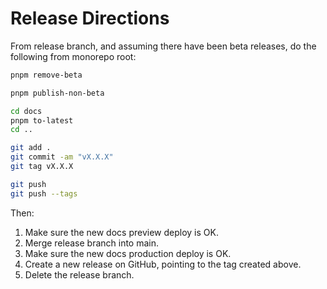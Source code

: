 # Release Directions

From release branch, and assuming there have been beta releases, do the following from monorepo root:

```sh
pnpm remove-beta

pnpm publish-non-beta

cd docs
pnpm to-latest
cd ..

git add .
git commit -am "vX.X.X"
git tag vX.X.X

git push
git push --tags
```

Then:

1. Make sure the new docs preview deploy is OK.
2. Merge release branch into main.
3. Make sure the new docs production deploy is OK.
4. Create a new release on GitHub, pointing to the tag created above.
5. Delete the release branch.
